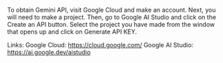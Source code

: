 To obtain Gemini API, visit Google Cloud and make an account. 
Next, you will need to make a project. 
Then, go to Google AI Studio and click on the Create an API button. 
Select the project you have made from the window that opens up and click on Generate API KEY.

Links: Google Cloud: https://cloud.google.com/ 
Google AI Studio: https://ai.google.dev/aistudio
